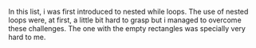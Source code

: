 In this list, i was first introduced to nested while loops. The use of nested loops were, at first, a little bit hard to grasp but i managed to overcome these challenges. The one with the empty rectangles was specially very hard to me.